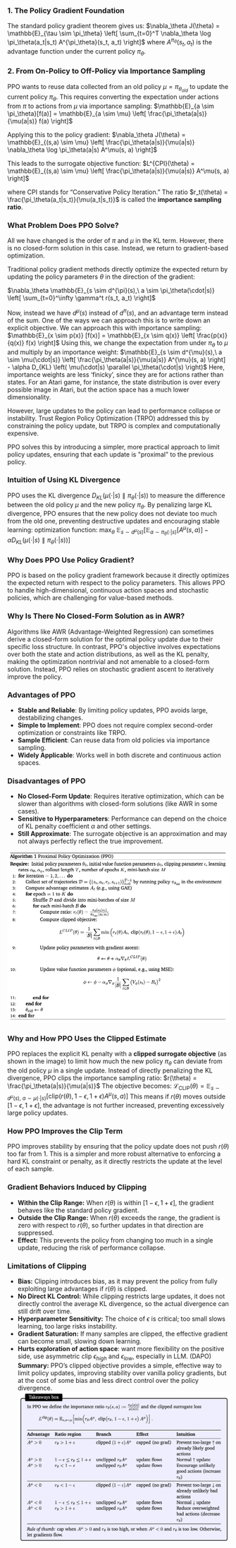 ### 1. The Policy Gradient Foundation

The standard policy gradient theorem gives us:
$\nabla_\theta J(\theta) = \mathbb{E}_{\tau \sim \pi_\theta} \left[ \sum_{t=0}^T \nabla_\theta \log \pi_\theta(a_t|s_t) A^{\pi_\theta}(s_t, a_t) \right]$
where $A^{\pi_\theta}(s_t, a_t)$ is the advantage function under the current policy $\pi_\theta$.
### 2. From On-Policy to Off-Policy via Importance Sampling

PPO wants to reuse data collected from an old policy $\mu = \pi_{\theta_{old}}$ to update the current policy $\pi_\theta$. This requires converting the expectation under actions from $\pi$ to actions from $\mu$ via importance sampling:
$\mathbb{E}_{a \sim \pi_\theta}[f(a)] = \mathbb{E}_{a \sim \mu} \left[ \frac{\pi_\theta(a|s)}{\mu(a|s)} f(a) \right]$

Applying this to the policy gradient:
$\nabla_\theta J(\theta) = \mathbb{E}_{(s,a) \sim \mu} \left[ \frac{\pi_\theta(a|s)}{\mu(a|s)} \nabla_\theta \log \pi_\theta(a|s) A^\mu(s, a) \right]$

This leads to the surrogate objective function:
$L^{CPI}(\theta) = \mathbb{E}_{(s,a) \sim \mu} \left[ \frac{\pi_\theta(a|s)}{\mu(a|s)} A^\mu(s, a) \right]$

where CPI stands for “Conservative Policy Iteration.” The ratio $r_t(\theta) = \frac{\pi_\theta(a_t|s_t)}{\mu(a_t|s_t)}$ is called the **importance sampling ratio**. 
### What Problem Does PPO Solve?
All we have changed is the order of $\pi$ and $\mu$ in the KL term. However, there is no closed-form solution in this case. Instead, we return to gradient-based optimization.

Traditional policy gradient methods directly optimize the expected return by updating the policy parameters $\theta$ in the direction of the gradient:

$\nabla_\theta \mathbb{E}_{s \sim d^{\pi}(s),\ a \sim \pi_\theta(\cdot|s)} \left[ \sum_{t=0}^\infty \gamma^t r(s_t, a_t) \right]$

Now, instead we have $d^{\mu}(s)$ instead of $d^{\pi}(s)$, and an advantage term instead of the sum.
One of the ways we can approach this is to write down an explicit objective. We can approach this with importance sampling:
$\mathbb{E}_{x \sim p(x)} [f(x)] = \mathbb{E}_{x \sim q(x)} \left[ \frac{p(x)}{q(x)} f(x) \right]$
Using this, we change the expectation from under $\pi_\theta$ to $\mu$ and multiply by an importance weight:
$\mathbb{E}_{s \sim d^{\mu}(s),\ a \sim \mu(\cdot|s)} \left[ \frac{\pi_\theta(a|s)}{\mu(a|s)} A^{\mu}(s, a) \right] - \alpha D_{KL} \left( \mu(\cdot|s) \parallel \pi_\theta(\cdot|s) \right)$
Here, importance weights are less ‘finicky’, since they are for actions rather than states. For an Atari game, for instance, the state distribution is over every possible image in Atari, but the action space has a much lower dimensionality.

However, large updates to the policy can lead to performance collapse or instability. Trust Region Policy Optimization (TRPO) addressed this by constraining the policy update, but TRPO is complex and computationally expensive.

PPO solves this by introducing a simpler, more practical approach to limit policy updates, ensuring that each update is "proximal" to the previous policy.
### Intuition of Using KL Divergence
PPO uses the KL divergence $D_{KL}(\mu(\cdot|s) \parallel \pi_\theta(\cdot|s))$ to measure the difference between the old policy $\mu$ and the new policy $\pi_\theta$. By penalizing large KL divergence, PPO ensures that the new policy does not deviate too much from the old one, preventing destructive updates and encouraging stable learning: optimization function:
$\max_\theta\ \mathbb{E}_{s \sim d^\mu(s)} \left[ \mathbb{E}_{a \sim \pi_\theta(\cdot|s)} \left[ A^\mu(s, a) \right] - \alpha D_{KL}(\mu(\cdot|s) \parallel \pi_\theta(\cdot|s)) \right]$
### Why Does PPO Use Policy Gradient?
PPO is based on the policy gradient framework because it directly optimizes the expected return with respect to the policy parameters. This allows PPO to handle high-dimensional, continuous action spaces and stochastic policies, which are challenging for value-based methods.
### Why Is There No Closed-Form Solution as in AWR?
Algorithms like AWR (Advantage-Weighted Regression) can sometimes derive a closed-form solution for the optimal policy update due to their specific loss structure. In contrast, PPO's objective involves expectations over both the state and action distributions, as well as the KL penalty, making the optimization nontrivial and not amenable to a closed-form solution. Instead, PPO relies on stochastic gradient ascent to iteratively improve the policy.
### Advantages of PPO
- **Stable and Reliable**: By limiting policy updates, PPO avoids large, destabilizing changes.
- **Simple to Implement**: PPO does not require complex second-order optimization or constraints like TRPO.
- **Sample Efficient**: Can reuse data from old policies via importance sampling.
- **Widely Applicable**: Works well in both discrete and continuous action spaces.
### Disadvantages of PPO
- **No Closed-Form Update**: Requires iterative optimization, which can be slower than algorithms with closed-form solutions (like AWR in some cases).
- **Sensitive to Hyperparameters**: Performance can depend on the choice of KL penalty coefficient $\alpha$ and other settings.
- **Still Approximate**: The surrogate objective is an approximation and may not always perfectly reflect the true improvement.

![PPO](img/PPO.png)
### Why and How PPO Uses the Clipped Estimate
PPO replaces the explicit KL penalty with a **clipped surrogate objective** (as shown in the image) to limit how much the new policy $\pi_\theta$ can deviate from the old policy $\mu$ in a single update. Instead of directly penalizing the KL divergence, PPO clips the importance sampling ratio: $r(\theta) = \frac{\pi_\theta(a|s)}{\mu(a|s)}$
The objective becomes: $\mathcal{L}_{\text{CLIP}}(\theta) = \mathbb{E}_{s \sim d^\mu(s),\ a \sim \mu(\cdot|s)} \left[ \text{clip}(r(\theta), 1-\epsilon, 1+\epsilon) A^\mu(s, a) \right]$
This means if $r(\theta)$ moves outside $[1-\epsilon, 1+\epsilon]$, the advantage is not further increased, preventing excessively large policy updates.
### How PPO Improves the Clip Term
PPO improves stability by ensuring that the policy update does not push $r(\theta)$ too far from 1. This is a simpler and more robust alternative to enforcing a hard KL constraint or penalty, as it directly restricts the update at the level of each sample.
### Gradient Behaviors Induced by Clipping
- **Within the Clip Range:** When $r(\theta)$ is within $[1-\epsilon, 1+\epsilon]$, the gradient behaves like the standard policy gradient.
- **Outside the Clip Range:** When $r(\theta)$ exceeds the range, the gradient is zero with respect to $r(\theta)$, so further updates in that direction are suppressed.
- **Effect:** This prevents the policy from changing too much in a single update, reducing the risk of performance collapse.
### Limitations of Clipping
- **Bias:** Clipping introduces bias, as it may prevent the policy from fully exploiting large advantages if $r(\theta)$ is clipped.
- **No Direct KL Control:** While clipping restricts large updates, it does not directly control the average KL divergence, so the actual divergence can still drift over time.
- **Hyperparameter Sensitivity:** The choice of $\epsilon$ is critical; too small slows learning, too large risks instability.
- **Gradient Saturation:** If many samples are clipped, the effective gradient can become small, slowing down learning.
- **Hurts exploration of action space**: want more flexibility on the positive side, use asymmetric clip $\epsilon_{high}$ and $\epsilon_{low}$, especially in LLM. (DAPO)
**Summary:**
PPO’s clipped objective provides a simple, effective way to limit policy updates, improving stability over vanilla policy gradients, but at the cost of some bias and less direct control over the policy divergence.
![PPO takeaway](img/PPO-takeaway.png)